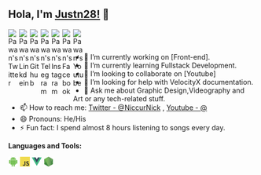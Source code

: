 ## Hola, I'm [Justn28!](https://github.com/Justn28/Justn28) 👋

<a href="https://twitter.com/NiccurNick">
  <img align="left" alt="Pawan's Twitter" width="22px" src="https://cdn.jsdelivr.net/npm/simple-icons@v3/icons/twitter.svg" />
</a>
<a href="https://linkedin.com/in/Nicholas Owino">
  <img align="left" alt="Pawan's Linkdein" width="22px" src="https://cdn.jsdelivr.net/npm/simple-icons@v3/icons/linkedin.svg" />
</a>
<a href="https://github.com/NicholasOkoth38">
  <img align="left" alt="Pawan's Github" width="22px" src="https://cdn.jsdelivr.net/npm/simple-icons@v3/icons/github.svg" />
</a>
<a href="https://t.me/xavierlee">
  <img align="left" alt="Pawan's Telegram" width="22px" src="https://cdn.jsdelivr.net/npm/simple-icons@v3/icons/telegram.svg" />
</a>
<a href="https://instagram.com/African_Nick/">
  <img align="left" alt="Pawan's Instagram" width="22px" src="https://cdn.jsdelivr.net/npm/simple-icons@v3/icons/instagram.svg" />
</a>
<a href="https://www.facebook.com/Niccur_nick/">
  <img align="left" alt="Pawan's Facebook" width="22px" src="https://cdn.jsdelivr.net/npm/simple-icons@v3/icons/facebook.svg" />
</a>
<a href="https://www.youtube.com//">
  <img align="left" alt="Pawan's Youtube" width="22px" src="https://cdn.jsdelivr.net/npm/simple-icons@v3/icons/youtube.svg" />
</a>

<br/>
<br/>


- 🔭 I’m currently working on [Front-end].
- 🌱 I’m currently learning  Fullstack Development.
- 👯 I’m looking to collaborate on [Youtube]
- 🤔 I’m looking for help with VelocityX documentation.
- 💬 Ask me about Graphic Design,Videography and Art or any tech-related stuff.
- 📫 How to reach me: [Twitter - @NiccurNick](https://twitter.com/NiccurNick) , [Youtube - @](https://youtube.com/)
- 😄 Pronouns: He/His
- ⚡ Fun fact: I spend almost 8 hours listening to songs every day.
<!---
[![Twitter: NiccurNick](https://img.shields.io/twitter/follow/imthepk?style=social)](https://twitter.com/NiccurNick)
[![Linkedin: ](https://img.shields.io/badge/-imthepk-blue?style=flat-square&logo=Linkedin&logoColor=white&link=https://www.linkedin.com/in//)](https://www.linkedin.com/in/imthepk/)
[![GitHub iampawan](https://img.shields.io/github/followers/iampawan?label=follow&style=social)](https://github.com/NicholasOkoth38)
[![website](https://img.shields.io/badge/PortfolioWebsite-pawan.live-2648ff?style=flat-square&logo=google-chrome)](/)

--->
**Languages and Tools:**  

<code><img height="20" src="https://raw.githubusercontent.com/github/explore/80688e429a7d4ef2fca1e82350fe8e3517d3494d/topics/android/android.png"></code>
<code><img height="20" src="https://raw.githubusercontent.com/github/explore/80688e429a7d4ef2fca1e82350fe8e3517d3494d/topics/javascript/javascript.png"></code>
<code><img height="20" src="https://raw.githubusercontent.com/github/explore/80688e429a7d4ef2fca1e82350fe8e3517d3494d/topics/vue/vue.png"></code>
<code><img height="20" src="https://raw.githubusercontent.com/github/explore/80688e429a7d4ef2fca1e82350fe8e3517d3494d/topics/nodejs/nodejs.png"></code>    

